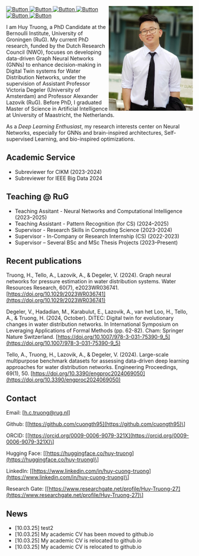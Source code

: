    
<img align="right" width="227" height="283" src="thc_portrait.jpg">
<a align="right" href="mailto:h.c.truong@rug.nl">
  <img src="https://cdn.simpleicons.org/mailboxdotorg/000000" alt="Button" width="32" height="32">
</a>
<a align="right" href="https://www.linkedin.com/in/huy-cuong-truong">
  <img src="https://upload.wikimedia.org/wikipedia/commons/8/81/LinkedIn_icon.svg" alt="Button" width="32" height="32">
</a>
<a align="right" href="https://orcid.org/0009-0006-9079-321X">
  <img src="https://cdn.simpleicons.org/orcid" alt="Button" width="32" height="32">
</a>
<a align="right" href="https://github.com/cuongth95">
  <img src="https://cdn.simpleicons.org/Github/000000" alt="Button" width="32" height="32">
</a>
<a align="right" href="https://huggingface.co/huy-truong">
  <img src="https://cdn.simpleicons.org/huggingface" alt="Button" width="32" height="32">
</a>
<a align="right" href="https://www.researchgate.net/profile/Huy-Truong-27">
  <img src="https://cdn.simpleicons.org/researchgate" alt="Button" width="32" height="32">
</a>

<br />

I am Huy Truong, a PhD Candidate at the Bernoulli Institute, University of Groningen (RuG). My current PhD research, funded by the Dutch Research Council (NWO), focuses on developing data-driven Graph Neural Networks (GNNs) to enhance decision-making in Digital Twin systems for Water Distribution Networks, under the supervision of Assistant Professor Victoria Degeler (University of Amsterdam) and Professor Alexander Lazovik (RuG). Before PhD, I graduated Master of Science in Artificial Intelligence at University of Maastricht, the Netherlands.

As a *Deep Learning Enthusiast*, my research interests center on Neural Networks, especially for GNNs and brain-inspired architectures, Self-supervised Learning, and bio-inspired optimizations. 

## Academic Service
* Subreviewer for CIKM (2023-2024)
* Subreviewer for IEEE Big Data 2024

## Teaching @ RuG
* Teaching Assitant - Neural Networks and Computational Intelligence (2023–2025)
* Teaching Assistant - Pattern Recognition (for CS) (2024–2025)
* Supervisor - Research Skills in Computing Science (2023-2024)
* Supervisor - In-Company or Research Internship (CS) (2022-2023)
* Supervisor – Several BSc and MSc Thesis Projects (2023–Present)

## Recent publications
Truong, H., Tello, A., Lazovik, A., & Degeler, V. (2024). Graph neural networks for pressure estimation in water distribution systems. Water Resources Research, 60(7), e2023WR036741. [https://doi.org/10.1029/2023WR036741](https://doi.org/10.1029/2023WR036741)

Degeler, V., Hadadian, M., Karabulut, E., Lazovik, A., van het Loo, H., Tello, A., & Truong, H. (2024, October). DiTEC: Digital twin for evolutionary changes in water distribution networks. In International Symposium on Leveraging Applications of Formal Methods (pp. 62-82). Cham: Springer Nature Switzerland. [https://doi.org/10.1007/978-3-031-75390-9_5](https://doi.org/10.1007/978-3-031-75390-9_5)

Tello, A., Truong, H., Lazovik, A., & Degeler, V. (2024). Large-scale multipurpose benchmark datasets for assessing data-driven deep learning approaches for water distribution networks. Engineering Proceedings, 69(1), 50. [https://doi.org/10.3390/engproc2024069050](https://doi.org/10.3390/engproc2024069050)

## Contact
Email: \[[h.c.truong@rug.nl](mailto:h.c.truong@rug.nl)\]

Github: \[[https://github.com/cuongth95](https://github.com/cuongth95)\]

ORCID:  \[[https://orcid.org/0009-0006-9079-321X](https://orcid.org/0009-0006-9079-321X)\]

Hugging Face: \[[https://huggingface.co/huy-truong](https://huggingface.co/huy-truong)\]

LinkedIn: \[[https://www.linkedin.com/in/huy-cuong-truong](https://www.linkedin.com/in/huy-cuong-truong)\]

Research Gate: \[[https://www.researchgate.net/profile/Huy-Truong-27](https://www.researchgate.net/profile/Huy-Truong-27)\]

## News

- [10.03.25] test2
- [10.03.25]	 My academic CV has been moved to github.io
- [10.03.25] My academic CV is relocated to github.io
- [10.03.25] My academic CV is relocated to github.io
